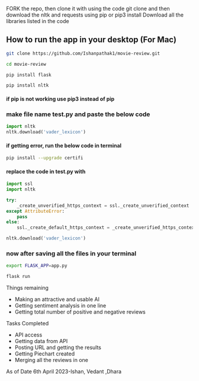 FORK the repo, 
then clone it with using the code git clone
and then download the nltk and requests using pip or pip3 install
Download all the libraries listed in the code

## How to run the app in your desktop (For Mac)
```bash
git clone https://github.com/Ishanpathak1/movie-review.git
```
```bash
cd movie-review
```

```bash 
pip install flask
```

```bash
pip install nltk
```

#### if pip is not working use pip3 instead of pip

### make file name test.py and paste the below code

```python
import nltk
nltk.download('vader_lexicon')
```

#### if getting error, run the below code in terminal

```bash
pip install --upgrade certifi
```

#### replace the code in test.py with

```python
import ssl
import nltk

try:
    _create_unverified_https_context = ssl._create_unverified_context
except AttributeError:
    pass
else:
    ssl._create_default_https_context = _create_unverified_https_context

nltk.download('vader_lexicon')
```
### now after saving all the files in your terminal

```bash
export FLASK_APP=app.py
```

```bash
flask run
```

Things remaining
- Making an attractive and usable AI
- Getting sentiment analysis in one line
- Getting total number of positive and negative reviews


Tasks Completed
- API access
- Getting data from API
- Posting URL and getting the results
- Getting Piechart created
- Merging all the reviews in one

As of Date 6th April 2023-Ishan, Vedant ,Dhara
